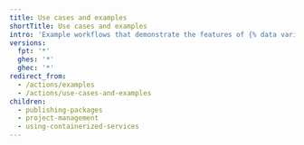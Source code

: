```yaml
---
title: Use cases and examples
shortTitle: Use cases and examples
intro: 'Example workflows that demonstrate the features of {% data variables.product.prodname_actions %}.'
versions:
  fpt: '*'
  ghes: '*'
  ghec: '*'
redirect_from:
  - /actions/examples
  - /actions/use-cases-and-examples
children:
  - publishing-packages
  - project-management
  - using-containerized-services
---
```


